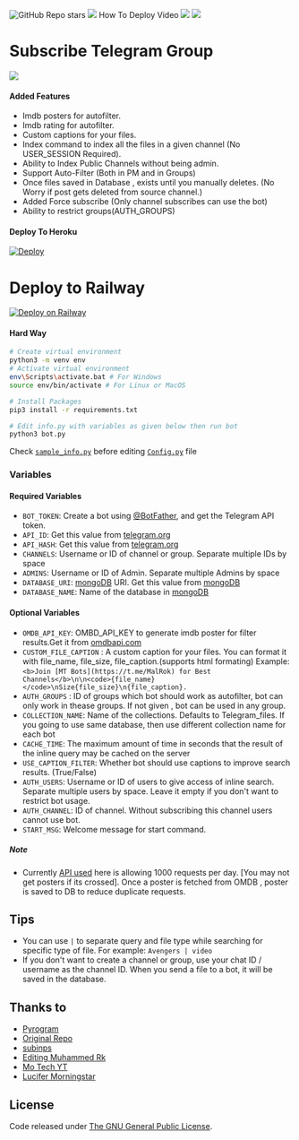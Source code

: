 ![GitHub Repo stars](https://img.shields.io/github/stars/DalinMathew/AutoFilterBotV3?style=social)
<img src="https://img.shields.io/github/forks/DalinMathew/AutoFilterBotV3?style=social"></img>
 How To Deploy Video
<a href="➖ @MovieRosterOfficial ➖"><img src="https://img.shields.io/badge/How%20To%20Deploy-blue.svg?logo=Youtube"></a> <img src="https://img.shields.io/youtube/views/5hnYOKBzyi8?style=social">
# Subscribe Telegram Group
<a href="https://t.me/MovieRosterGroup"> <img src="https://img.shields.io/youtube/channel/subscribers/UCU3Hg3qJJrIaC_0Gw7MLT1A?V?label=Subscribers&style=for-the-badge&color=red&labelColor=ce463"/> </a>

#### Added Features
* Imdb posters for autofilter.
* Imdb rating for autofilter.
* Custom captions for your files.
* Index command to index all the files in a given channel (No USER_SESSION Required).
* Ability to Index Public Channels without being admin.
* Support Auto-Filter (Both in PM and in Groups)
* Once files saved in Database , exists until you manually deletes. (No Worry if post gets deleted from source channel.)
* Added Force subscribe (Only channel subscribes can use the bot)
* Ability to restrict groups(AUTH_GROUPS)

#### Deploy To Heroku

[![Deploy](https://www.herokucdn.com/deploy/button.svg)](https://heroku.com/deploy?template=https://github.com/Pulapatta/Auto_filter_V3)

# Deploy to Railway

[![Deploy on Railway](https://railway.app/button.svg)](https://railway.app/new/template?template=https%3A%2F%2Fgithub.com%2FPulapatta%2FAuto_filter_V3&envs=ADMIN_ID%2CADMINS%2CAPI_HASH%2CAPI_ID%2CAUTH_GROUPS%2CAUTH_USERS%2CBOT_NAME%2CBOT_TOKEN%2CBROADCAST%2CBROADCAST_CHANNEL%2CCACHE_TIME%2CCHANNELS%2CCOLLECTION_NAME%2CCUSTOM_FILE_CAPTION%2CDATABASE_1%2CDATABASE_2%2CFORCES_SUB%2COMDB_API_KEY%2CSTART_MSG%2CUSE_CAPTION_FILTER&ADMIN_IDDesc=Control+BroadCast&ADMINSDesc=Username+or+ID+of+Admin.+Separate+multiple+Admins+by+space.&API_HASHDesc=Get+this+value+from+https%3A%2F%2Fmy.telegram.org&API_IDDesc=Get+this+value+from+https%3A%2F%2Fmy.telegram.org&AUTH_GROUPSDesc=ID+of+groups+which+bot+should+work+as+autofilter%2C+bot+can+only+work+in+thease+groups.+If+not+given+%2C+bot+can+be+used+in+any+group.&AUTH_USERSDesc=Username+or+ID+of+users+to+give+access+of+inline+search.+Separate+multiple+users+by+space.+Leave+it+empty+if+you+don%27t+want+to+restrict+bot+usage.&BOT_NAMEDesc=Name+of+the+database+in+mongoDB&BOT_TOKENDesc=Your+bot+token.&BROADCASTDesc=Value+should+be+True+or+False.+Broadcast+with+Forward+Tag+or+as+Copy.%28Without+Forward+Tag%29&BROADCAST_CHANNELDesc=ID+of+a+Channel+%28user+Notification%29&CACHE_TIMEDesc=The+maximum+amount+of+time+in+seconds+that+the+result+of+the+inline+query+may+be+cached+on+the+server&CHANNELSDesc=Username+or+ID+of+channel+or+group.+Separate+multiple+IDs+by+space.&COLLECTION_NAMEDesc=Name+of+the+collections.+Defaults+to+Telegram_files.+If+you+are+using+the+same+database%2C+then+use+different+collection+name+for+each+bot&CUSTOM_FILE_CAPTIONDesc=A+custom+file+caption+for+your+files.+formatable+with+%2C+file_name%2C+file_caption%2C+file_size%2C+Read+Readme.md+for+better+understanding.&DATABASE_1Desc=Broadcast+Group+Database&DATABASE_2Desc=mongoDB+URI.+Get+this+value+from+https%3A%2F%2Fwww.mongodb.com&FORCES_SUBDesc=ID+of+channel.Make+sure+bot+is+admin+in+this+channel.+Without+subscribing+this+channel+users+cannot+use+bot.&OMDB_API_KEYDesc=Your+OMBD+API+KEY%2C+Fill+if+you+want+to+generate+a+imdb+poster+of+movie+in+autofilter.&START_MSGDesc=Welcome+message+for+start+command&USE_CAPTION_FILTERDesc=Whether+bot+should+use+captions+to+improve+search+results.+%28True+False%29&ADMIN_IDDefault=1055623367&ADMINSDefault=1055623367&API_HASHDefault=6c2ee4bf150d9f3cd3e3d64aad0772c8&API_IDDefault=6327652&AUTH_GROUPSDefault=-1001480282079+-1001168362616&AUTH_USERSDefault=1055623367&BOT_NAMEDefault=LuciferMoringstar_Robot&BOT_TOKENDefault=2145340575%3AAAHaDooTO7cRQw-1BEyn1FCBNACgeOVY_rU&BROADCASTDefault=True&BROADCAST_CHANNELDefault=-1001738029966&CACHE_TIMEDefault=300&CHANNELSDefault=-1001760314425&COLLECTION_NAMEDefault=Telegram_files&CUSTOM_FILE_CAPTIONDefault=%3Ccode%3E%7Bfile_name%7D%3C%2Fcode%3E+%E2%99%BB%EF%B8%8FJoin+with+us%3A+%40MovieRosterGroup&DATABASE_1Default=mongodb%2Bsrv%3A%2F%2FMovie%3AMovie%40cluster0.znqv3.mongodb.net%2FmyFirstDatabase%3FretryWrites%3Dtrue%26w%3Dmajority&DATABASE_2Default=mongodb%2Bsrv%3A%2F%2FJoji%3AJoji%40cluster0.prn5w.mongodb.net%2FmyFirstDatabase%3FretryWrites%3Dtrue%26w%3Dmajority+&FORCES_SUBDefault=-1001501278428&OMDB_API_KEYDefault=318bd6b5&START_MSGDefault=%EA%9C%B1%E1%B4%8F%E1%B4%8F%CA%80y+%E1%B4%85%E1%B4%9C%E1%B4%85%E1%B4%87....%E2%9D%97%EF%B8%8F%E2%9D%97%EF%B8%8F+++%C9%AA+%E1%B4%80%E1%B4%8D+%E1%B4%A1%E1%B4%8F%CA%80%E1%B4%8B+%E1%B4%8F%C9%B4%CA%9F%CA%8F+%EA%9C%B0%E1%B4%8F%CA%80+%E1%B4%8D%CA%8F+%CA%99%E1%B4%8F%EA%9C%B1%EA%9C%B1++++%E1%B4%85%E1%B4%8F+%C9%B4%E1%B4%8F%E1%B4%9B+%EA%9C%B0%CA%9F%E1%B4%8F%E1%B4%8F%E1%B4%85+%E1%B4%8D%E1%B4%87+%C9%AA+%E1%B4%85%E1%B4%8F%C9%B4%27%E1%B4%9B+%CA%9F%C9%AA%E1%B4%8B%E1%B4%87+%EA%9C%B0%CA%9F%E1%B4%8F%E1%B4%8F%E1%B4%85%C9%AA%C9%B4%C9%A2+++%E1%B4%85%E1%B4%8F+%C9%B4%E1%B4%8F%E1%B4%9B+%E1%B4%A1%E1%B4%80%EA%9C%B1%E1%B4%9B%E1%B4%87+%E1%B4%9B%C9%AA%E1%B4%8D%E1%B4%87+%C9%A2%E1%B4%8F+%E1%B4%80%CA%9C%E1%B4%87%E1%B4%80%E1%B4%85+%F0%9D%90%81%F0%9D%90%88%F0%9D%90%93%F0%9D%90%82%F0%9D%90%87+++++%E2%9E%AA+Developer++%F0%9D%91%85%F0%9D%92%B6%F0%9D%92%BB%F0%9D%91%92%F0%9D%91%92%F0%9D%93%86&USE_CAPTION_FILTERDefault=False&referralCode=MrktTech)
#### Hard Way
```bash
# Create virtual environment
python3 -m venv env
# Activate virtual environment
env\Scripts\activate.bat # For Windows
source env/bin/activate # For Linux or MacOS

# Install Packages
pip3 install -r requirements.txt

# Edit info.py with variables as given below then run bot
python3 bot.py
```
Check [`sample_info.py`](sample_info.py) before editing [`Config.py`](Config.py) file

### Variables

#### Required Variables
* `BOT_TOKEN`: Create a bot using [@BotFather](https://telegram.dog/BotFather), and get the Telegram API token.
* `API_ID`: Get this value from [telegram.org](https://my.telegram.org/apps)
* `API_HASH`: Get this value from [telegram.org](https://my.telegram.org/apps)
* `CHANNELS`: Username or ID of channel or group. Separate multiple IDs by space
* `ADMINS`: Username or ID of Admin. Separate multiple Admins by space
* `DATABASE_URI`: [mongoDB](https://www.mongodb.com) URI. Get this value from [mongoDB](https://www.mongodb.com)
* `DATABASE_NAME`: Name of the database in [mongoDB](https://www.mongodb.com)

#### Optional Variables
* `OMDB_API_KEY`: OMBD_API_KEY to generate imdb poster for filter results.Get it from [omdbapi.com](http://www.omdbapi.com/apikey.aspx)
* `CUSTOM_FILE_CAPTION` : A custom caption for your files. You can format it with file_name, file_size, file_caption.(supports html formating)
Example: `<b>Join [MT Bots](https://t.me/MalRok) for Best Channels</b>\n\n<code>{file_name}</code>\nSize{file_size}\n{file_caption}.`
* `AUTH_GROUPS` : ID of groups which bot should work as autofilter, bot can only work in thease groups. If not given , bot can be used in any group.
* `COLLECTION_NAME`: Name of the collections. Defaults to Telegram_files. If you going to use same database, then use different collection name for each bot
* `CACHE_TIME`: The maximum amount of time in seconds that the result of the inline query may be cached on the server
* `USE_CAPTION_FILTER`: Whether bot should use captions to improve search results. (True/False)
* `AUTH_USERS`: Username or ID of users to give access of inline search. Separate multiple users by space. Leave it empty if you don't want to restrict bot usage.
* `AUTH_CHANNEL`: ID of channel. Without subscribing this channel users cannot use bot.
* `START_MSG`: Welcome message for start command.

##### Note
* Currently [API used](http://www.omdbapi.com) here is allowing 1000 requests per day. [You may not get posters if its crossed]. 
Once a poster is fetched from OMDB , poster is saved to DB to reduce duplicate requests.

## Tips
* You can use `|` to separate query and file type while searching for specific type of file. For example: `Avengers | video`
* If you don't want to create a channel or group, use your chat ID / username as the channel ID. When you send a file to a bot, it will be saved in the database.

## Thanks to 
* [Pyrogram](https://github.com/pyrogram/pyrogram)
* [Original Repo](https://github.com/Pulapatta/Auto_filter_V3)
* [subinps](https://github.com/Pulapatta/Auto_filter_V3)
* [Editing Muhammed Rk](https://github.com/Pulapatta/Auto_filter_V3)
* [Mo Tech YT](https://t.me/MovieRosterGroup)
* [Lucifer Morningstar](@Rafeeq_Kunnimon)

## License
Code released under [The GNU General Public License](LICENSE).
